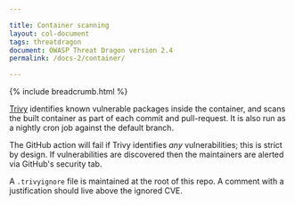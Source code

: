 ```yaml
---

title: Container scanning
layout: col-document
tags: threatdragon
document: OWASP Threat Dragon version 2.4
permalink: /docs-2/container/

---
```


{% include breadcrumb.html %}

[Trivy](https://github.com/aquasecurity/trivy) identifies known vulnerable packages inside the container,
and scans the built container as part of each commit and pull-request.
It is also run as a nightly cron job against the default branch.

The GitHub action will fail if Trivy identifies _any_ vulnerabilities; this is strict by design.
If vulnerabilities are discovered then the maintainers are alerted via GitHub's security tab.

A `.trivyignore` file is maintained at the root of this repo.
A comment with a justification should live above the ignored CVE.
